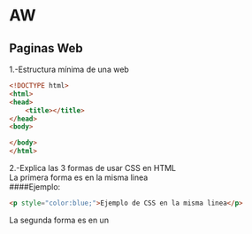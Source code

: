 # AW
## Paginas Web
1.-Estructura mínima de una web
```html
<!DOCTYPE html>
<html>
<head>
	<title></title>
</head>
<body>

</body>
</html>
```
2.-Explica las 3 formas de usar CSS en HTML <br>
La primera forma es en la misma linea<br>
####Ejemplo:
```html
<p style="color:blue;">Ejemplo de CSS en la misma linea</p>
```
La segunda forma es en un <style> dentro del elemento <head>
####Ejemplo:
```html
```
